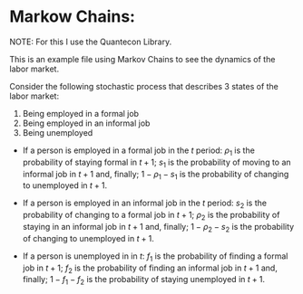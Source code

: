 # Markow Chains:

NOTE: For this I use the Quantecon Library.  

This is an example file using Markov Chains to see the dynamics of the labor market.  

Consider the following stochastic process that describes 3 states of the labor market:
1. Being employed in a formal job
2. Being employed in an informal job
3. Being unemployed

- If a person is employed in a formal job in the $t$ period: $\rho_{1}$ is the probability of staying formal in $t+1$; $s_{1}$ is the probability of moving to an informal job in $t+1$ and, finally; $1-\rho_{1}-s_{1}$ is the probability of changing to unemployed in $t+1$.  

- If a person is employed in an informal job in the $t$ period: $s_{2}$ is the probability of changing to a formal job in $t+1$; $\rho_{2}$ is the probability of staying in an informal job in $t+1$ and, finally; $1-\rho_{2}-s_{2}$ is the probability of changing to unemployed in $t+1$.  

- If a person is unemployed in in $t$: $f_{1}$ is the probability of finding a formal job in $t+1$; $f_{2}$ is the probability of finding an informal job in $t+1$ and, finally; $1-f_{1}-f_{2}$ is the probability of staying unemployed in $t+1$.
